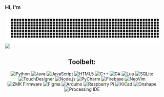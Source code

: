 ### Hi, I'm
![Git Artwork](./gitartwork.svg)
![](https://komarev.com/ghpvc/?username=JinRecords&color=466d1d)
<div align="center">

  ## Toolbelt:
  <!-- Programming Languages -->
  <img src="https://img.shields.io/badge/Python-3776AB?style=for-the-badge&logo=python&logoColor=white" alt="Python" />
  <img src="https://img.shields.io/badge/Java-007396?style=for-the-badge&logo=java&logoColor=white" alt="Java" />
  <img src="https://img.shields.io/badge/JavaScript-F7DF1E?style=for-the-badge&logo=javascript&logoColor=black" alt="JavaScript" />
  <img src="https://img.shields.io/badge/HTML5-E34F26?style=for-the-badge&logo=html5&logoColor=white" alt="HTML5" />
  <img src="https://img.shields.io/badge/C++-00599C?style=for-the-badge&logo=cplusplus&logoColor=white" alt="C++" />
  <img src="https://img.shields.io/badge/C%23-239120?style=for-the-badge&logo=csharp&logoColor=white" alt="C#" />
  <img src="https://img.shields.io/badge/Lua-2C2D72?style=for-the-badge&logo=lua&logoColor=white" alt="Lua" />


  <!-- Tools -->
  <img src="https://img.shields.io/badge/SQLite-003B57?style=for-the-badge&logo=sqlite&logoColor=white" alt="SQLite" />
  <img src="https://img.shields.io/badge/TouchDesigner-FFBB00?style=for-the-badge&logo=nvidia&logoColor=black" alt="TouchDesigner" />
  <img src="https://img.shields.io/badge/Node.js-339933?style=for-the-badge&logo=nodedotjs&logoColor=white" alt="Node.js" />
  <img src="https://img.shields.io/badge/PyCharm-000000?style=for-the-badge&logo=pycharm&logoColor=white" alt="PyCharm" />
  <img src="https://img.shields.io/badge/Firebase-FFCA28?style=for-the-badge&logo=firebase&logoColor=black" alt="Firebase" />
  <img src="https://img.shields.io/badge/NeoVim-019733?style=for-the-badge&logo=neovim&logoColor=white" alt="NeoVim" />
  <img src="https://img.shields.io/badge/ZMK-F4A261?style=for-the-badge&logo=zmk&logoColor=black" alt="ZMK Firmware" />
  <img src="https://img.shields.io/badge/Figma-F24E1E?style=for-the-badge&logo=figma&logoColor=white" alt="Figma" />
  <img src="https://img.shields.io/badge/Arduino-00979D?style=for-the-badge&logo=arduino&logoColor=white" alt="Arduino" />
  <img src="https://img.shields.io/badge/Raspberry%20Pi-A22846?style=for-the-badge&logo=raspberrypi&logoColor=white" alt="Raspberry Pi" />
  <img src="https://img.shields.io/badge/KiCad-314CB0?style=for-the-badge&logo=kicad&logoColor=white" alt="KiCad" />
  <img src="https://img.shields.io/badge/Onshape-1B365D?style=for-the-badge&logo=&logoColor=white" alt="Onshape" />
  <img src="https://img.shields.io/badge/Processing-006699?style=for-the-badge&logo=&logoColor=white" alt="Processing IDE" />

</div>

